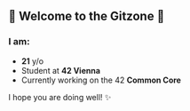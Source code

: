 ## 🤍 Welcome to the Gitzone 🤍

### I am:
- **21** y/o
- Student at **42 Vienna**
- Currently working on the 42 **Common Core**

I hope you are doing well! ✨
<!--
**CottonKiwii/CottonKiwii** is a ✨ _special_ ✨ repository because its `README.md` (this file) appears on your GitHub profile.

Here are some ideas to get you started:

- 🔭 I’m currently working on ...
- 🌱 I’m currently learning ...
- 👯 I’m looking to collaborate on ...
- 🤔 I’m looking for help with ...
- 💬 Ask me about ...
- 📫 How to reach me: ...
- 😄 Pronouns: ...
- ⚡ Fun fact: ...
-->
